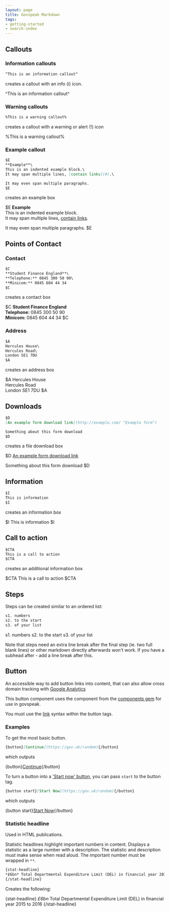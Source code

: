 ```yaml
---
layout: page
title: Govspeak Markdown
tags:
- getting-started
- search-index
---
```


## Callouts

### Information callouts

```markdown
^This is an information callout^
```

creates a callout with an info (i) icon.

^This is an information callout^

### Warning callouts

```markdown
%This is a warning callout%
```

creates a callout with a warning or alert (!) icon

%This is a warning callout%

### Example callout

```markdown
$E
**Example**\
This is an indented example block.\
It may span multiple lines, [contain links](#).\

It may even span multiple paragraphs.
$E
```

creates an example box

$E
**Example**\
This is an indented example block.\
It may span multiple lines, [contain links](#).

It may even span multiple paragraphs.
$E

## Points of Contact

### Contact

```markdown
$C
**Student Finance England**\
**Telephone:** 0845 300 50 90\
**Minicom:** 0845 604 44 34
$C
```

creates a contact box

$C
**Student Finance England**\
**Telephone:** 0845 300 50 90\
**Minicom:** 0845 604 44 34
$C

### Address

```markdown
$A
Hercules House\
Hercules Road\
London SE1 7DU
$A
```

creates an address box

$A
Hercules House\
Hercules Road\
London SE1 7DU
$A

## Downloads

```markdown
$D
[An example form download link](http://example.com/ "Example form")

Something about this form download
$D
```

creates a file download box

$D
[An example form download link](http://example.com/ "Example form")

Something about this form download
$D

## Information

```markdown
$I
This is information
$I
```

creates an information box

$I
This is information
$I

## Call to action

```markdown
$CTA
This is a call to action
$CTA
```

creates an additional information box

$CTA
This is a call to action
$CTA

## Steps

Steps can be created similar to an ordered list:

```markdown
s1. numbers
s2. to the start
s3. of your list
```

s1. numbers
s2. to the start
s3. of your list

Note that steps need an extra line break after the final step (ie. two full blank lines) or other markdown directly afterwards won't work. If you have a subhead after - add a line break after this.

## Button

An accessible way to add button links into content, that can also allow cross domain tracking with [Google Analytics](https://support.google.com/analytics/answer/7372977?hl=en)

This button component uses the component from the [components gem](https://components.publishing.service.gov.uk/component-guide/button) for use in govspeak.

You must use the [link](https://daringfireball.net/projects/markdown/syntax#link) syntax within the button tags.

### Examples

To get the most basic button.

```markdown
{button}[Continue](https://gov.uk/random){/button}
```

which outputs

{button}[Continue](https://gov.uk/random){/button}

To turn a button into a ['Start now' button](https://www.gov.uk/service-manual/design/start-pages#start-page-elements), you can pass `start` to the button tag.

```markdown
{button start}[Start Now](https://gov.uk/random){/button}
```

which outputs

{button start}[Start Now](https://gov.uk/random){/button}

### Statistic headline

Used in HTML publications.

Statistic headlines highlight important numbers in content. Displays a statistic as a large number with a description. The statistic and description must make sense when read aloud. The important number must be wrapped in `**`.

```markdown
{stat-headline}
*£6bn* Total Departmental Expenditure Limit (DEL) in financial year 2015 to 2016
{/stat-headline}
```

Creates the following:

{stat-headline}
*£6bn* Total Departmental Expenditure Limit (DEL) in financial year 2015 to 2016
{/stat-headline}
